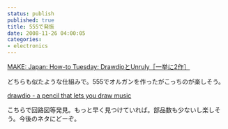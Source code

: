 ```yaml
---
status: publish
published: true
title: 555で発振
date: 2008-11-26 04:00:05
categories:
- electronics
---
```

<a href="http://jp.makezine.com/blog/2008/11/howto_tuesday_drawdio_unruly.html">MAKE: Japan: How-to Tuesday: DrawdioとUnruly［一挙に2作］</a>

どちらも似たような仕組みで。555でオルガンを作ったがこっちのが楽しそう。

<a href="http://web.media.mit.edu/~silver/drawdio/">drawdio - a pencil that lets you draw music</a>

こちらで回路図等発見。もっと早く見つけていれば。部品数も少ないし楽しそう。今後のネタにどーぞ。
